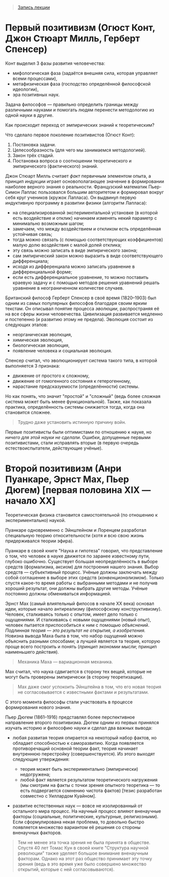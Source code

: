 > [Запись лекции](https://drive.google.com/open?id=0B_ciiYZxHJLSc2pJdHBkSHF6Qm8)


# Первый позитивизм (Огюст Конт, Джон Стюарт Милль, Герберт Спенсер)

Конт выделил 3 фазы развития человечества:
- мифологическая фаза (задаётся внешняя сила, которая управляет всеми процессами),
- метафизическая фаза (господство определённой философской идеологии),
- эра позитивных наук.

Задача философов — правильно определить границы между различными науками и помогать людям перенести методологию из одной науки в другие.

Как происходит переход от эмпирических знаний к теоретическим?

Что сделало первое поколение позитивистов (Огюст Конт):
1. Постановка задачи.
2. Целесообразность (для чего мы занимаемся методологией).
3. Закон трёх стадий.
4. Постановка вопроса о соотношении теоретического и эмпирического (фактического) знаний.

Джон Стюарт Милль считает _факт_ первичным элементом опыта, а принцип индукции играет основополагающее значение в формировании наиболее верного знания о реальности.
Французский математик Пьер-Симон Лаплас пользовался большим авторитетом и формировал вокруг себя круг учеников (кружок Лапласа).
Он выдвинул первую индуктивную программу в развитии физики (алгоритм Лапласа):
- на специализированной экспериментальной установке (в которой есть воздействие и отклик) начинаем изменять некий параметр с минимально возможным шагом;
- замечаем, что между воздействием и откликом есть определённая устойчивая связь;
- тогда можно связать (с помощью соответствующих коэффициентов) малую долю воздействия с малой долей отклика;
- эту связь можно записать в виде эмпирического закона;
- сам эмпирический закон можно выразить в виде соответствующего дифференциала;
- исходя из дифференциала можно записать уравнение в дифференциальной форме;
- если есть дифференциальное уравнение, то можно поставить краевую задачу и с помощью методов решения уравнений решать уравнение в неограниченном количестве случаев.

Британский философ Герберт Спенсер в своё время (1820–1903) был одним из самых популярных философов благодаря своим ярким текстам.
Он описывал понятие процесса _эволюции_, распространяя её на все сферы жизни человечества.
Цивилизация развивается медленно и постепенно (и развитию этому не предела).
Эволюция состоит из следующих этапов:
- неорганическая эволюция,
- химическая эволюция,
- биологическая эволюция,
- появление человека и социальная эволюция.

Спенсер считал, что эволюционирует система такого типа, в которой выполняется 3 признака:
- движение от простого к сложному,
- движение от гомогенного состояния к гетерогенному,
- нарастание предсказуемости (определённости) системы.

Но как понять, что значит "простой" и "сложный" (ведь более сложная система может быть менее функциональной).
Также, как показала практика, определённость системы снижается тогда, когда она становится сложнее.
> Трудно даже установить истинную причину войн.

Первые позитивисты были оптимистами по отношению к науке, но _ничего для этой науки не сделали_.
Ошибки, допущенные первыми позитивистами, стали исправлять вторые (в первую очередь естествоиспытатели, действующие учёные).


# Второй позитивизм (Анри Пуанкаре, Эрнст Мах, Пьер Дюгем) [первая половина XIX — начало XX]

Теоретическая физика становится самостоятельной (по отношению к экспериментально) наукой.

Пуанкаре одновременно с Эйнштейном и Лоренцем разработал специальную теорию относительности (хотя и всю свою жизнь придерживался теории эфира).

Пуанкаре в своей книге "Наука и гипотеза" говорил, что представление о том, что человек в науке движется по заранее известному пути, глубоко ошибочно.
Существует большая неопределённость в выборе средств (формализма, аксиом) для построения нашего знания.
Выбор средств — субъективный процесс.
Учёные должны заключать между собой соглашение в выборе этих средств (_конвенционализмом_).
Только спустя какое-то время работы с выбранными методами и не получив хороший результат, они должны выбрать другие методы.
Учёные постоянно должны обмениваться информацией.

Эрнст Мах (самый влиятельный филосов в начале XX века) основал идеи, которые начало антиреализму (философскому конструктивизму).
Человек, сталкиваясь только с опытом, имеет дело только с ощущениями.
И сталкиваясь с новыми ощущениями (новый опыт), человек пытается приспособиться к ним с помощью _объяснений_.
_Подлинная теория — это результат не открытия, а изобретения._
Новизна вывода Маха была в том, что набор ощущений можно объяснить разными способами; а лучшей является та теория, которую проще всего построить и понять (_принцип экономии мысли_; принцип наименьшего действия).
> Механика Маха — вариационная механика.

Мах считал, что наука сдвигается в сторону тех вещей, которые не могут быть проверены эмпирически (в сторону теоретизации).
> Мах даже смог успокоить Эйнштейна в том, что его новая теория не согласовывается с известными фактами и результатами.

С этого момента философы стали участвовать в процессе формирования нового знания.

Пьер Дюгем (1861–1916) представлял более перспективное направление второго позитивизма.
Дюгем одним из первых принялся изучать историю и философию науки и сделал два важных вывода:

- любая развитая теория опирается на некоторый набор фактов, но обладает способностью к саморазвитию.
Когда появляется противоречащий основной теории факт, теория начинает внутреннюю перестройку (совершенствуется).
Из этого выходят следующие утверждения:
  - теория может быть экспериментально (эмпирически) недогружена;
  - любой факт является результатом теоретического нагружения (мы смотрим на факты с точки зрения опытного теоретика — то есть подвергается сомнению чистота фактов) [тезис разработан совместно с Уиллардом Куайном].

- развитие естественных наук — вовсе не изолированный от остального мира процесс.
На научный процесс влияют вненаучные факторы (социальные, политические, культурные, религиозными).
Если сформулирована некая проблема, то довольно быстро появляется множество вариантом её решения со стороны вненаучных факторов.
> Тем не менее эта точка зрения не была принята в обществе.
> Спустя 40 лет Томас Кун в своей книге "Структура научной революции" также уделяет большое внимание вненаучным факторам.
> Однако на этот раз общество принимает эту точку зрения (ведь в это время уже было совершено множество открытий, которые с ней согласовываются).